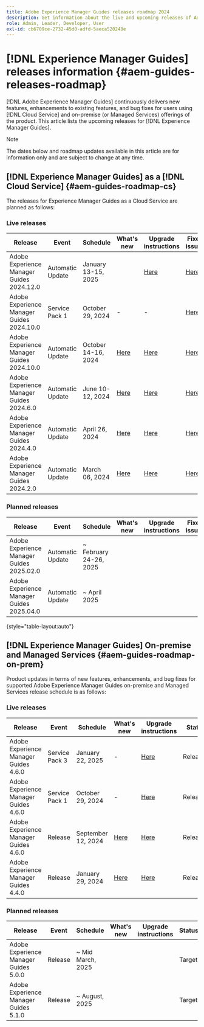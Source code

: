 ```yaml
---
title: Adobe Experience Manager Guides releases roadmap 2024
description: Get information about the live and upcoming releases of Adobe Experience Manager Guides on-prem and Adobe Experience Manager Guides as a Cloud Service
role: Admin, Leader, Developer, User
exl-id: cb6709ce-2732-45d0-adfd-5aeca520240e
---
```

# [!DNL Experience Manager Guides] releases information {#aem-guides-releases-roadmap}

[!DNL Adobe Experience Manager Guides] continuously delivers new features, enhancements to existing features, and bug fixes for users using [!DNL Cloud Service] and on-premise (or Managed Services) offerings of the product. This article lists the upcoming releases for [!DNL Experience Manager Guides].

>[!NOTE]
>
>The dates below and roadmap updates available in this article are for information only and are subject to change at any time.

## [!DNL Experience Manager Guides] as a [!DNL Cloud Service] {#aem-guides-roadmap-cs}

The releases for Experience Manager Guides as a Cloud Service are planned as follows:

### Live releases

| Release |Event |Schedule |What's new | Upgrade instructions | Fixed issues |Status|
|---|---|---|---|---|---|---|
|Adobe Experience Manager Guides 2024.12.0|Automatic Update|January 13-15, 2025||[Here](upgrade-instructions-2024-12-0.md)|[Here](fixed-issues-2024-12-0.md)|Updated|
|Adobe Experience Manager Guides 2024.10.0|Service Pack 1|October 29, 2024| -| -|[Here](fixed-issues-2024-10-0-sp1.md)|Updated|
|Adobe Experience Manager Guides 2024.10.0|Automatic Update|October 14-16, 2024|[Here](whats-new-2024-10-0.md)|[Here](upgrade-instructions-2024-10-0.md)|[Here](fixed-issues-2024-10-0.md)|Updated|
|Adobe Experience Manager Guides 2024.6.0|Automatic Update|June 10-12, 2024|[Here](whats-new-2024-06-0.md)|[Here](upgrade-instructions-2024-06-0.md)|[Here](fixed-issues-2024-06-0.md)|Updated|
|Adobe Experience Manager Guides 2024.4.0|Automatic Update|April 26, 2024|[Here](whats-new-2024-04-0.md)|[Here](upgrade-instructions-2024-04-0.md)|[Here](fixed-issues-2024-04-0.md)|Updated|
|Adobe Experience Manager Guides 2024.2.0|Automatic Update|March 06, 2024|[Here](whats-new-2024-2-0.md)|[Here](upgrade-instructions-2024-2-0.md)|[Here](fixed-issues-2024-2-0.md)|Updated|


### Planned releases


| Release |Event |Schedule |What's new | Upgrade instructions | Fixed issues |Status|
|---|---|---|---|---|---|---|
|Adobe Experience Manager Guides 2025.02.0|Automatic Update|~ February 24-26, 2025||||Target|
|Adobe Experience Manager Guides 2025.04.0|Automatic Update|~ April 2025||||Target|

{style="table-layout:auto"}

## [!DNL Experience Manager Guides] On-premise and Managed Services {#aem-guides-roadmap-on-prem}

Product updates in terms of new features, enhancements, and bug fixes for supported Adobe Experience Manager Guides on-premise and Managed Services release schedule is as follows:

### Live releases

| Release |Event |Schedule |What's new | Upgrade instructions | Status|
|---|---|---|---|---|---|
|Adobe Experience Manager Guides 4.6.0|Service Pack 3|January 22, 2025|-|[Here](upgrade-instructions-4-6-0-sp2.md)|Released|
|Adobe Experience Manager Guides 4.6.0|Service Pack 1|October 29, 2024|-|[Here](upgrade-instructions-4-6-0-sp1.md)|Released|
|Adobe Experience Manager Guides 4.6.0|Release|September 12, 2024|[Here](whats-new-4-6.md)|[Here](upgrade-instructions-4-6-0.md)|Released|
|Adobe Experience Manager Guides 4.4.0|Release|January 29, 2024|[Here](whats-new-4-4.md)|[Here](upgrade-instructions-4-4.md)|Released|


### Planned releases

| Release |Event |Schedule |What's new | Upgrade instructions | Status|
|---|---|---|---|---|---|
|Adobe Experience Manager Guides 5.0.0|Release|~ Mid March, 2025|||Target|
|Adobe Experience Manager Guides 5.1.0|Release|~ August, 2025|||Target|
